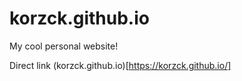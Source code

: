 # korzck.github.io

My cool personal website!

Direct link (korzck.github.io)[https://korzck.github.io/]
